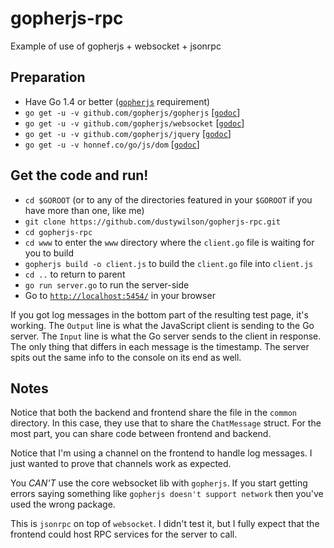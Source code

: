 # gopherjs-rpc
Example of use of gopherjs + websocket + jsonrpc

## Preparation
* Have Go 1.4 or better ([`gopherjs`](https://github.com/gopherjs/gopherjs) requirement)
* `go get -u -v github.com/gopherjs/gopherjs` [[`godoc`](https://godoc.org/github.com/gopherjs/gopherjs/js)]
* `go get -u -v github.com/gopherjs/websocket` [[`godoc`](https://godoc.org/github.com/gopherjs/websocket)]
* `go get -u -v github.com/gopherjs/jquery` [[`godoc`](https://godoc.org/github.com/gopherjs/jquery)]
* `go get -u -v honnef.co/go/js/dom` [[`godoc`](https://godoc.org/honnef.co/go/js/dom)]

## Get the code and run!
* `cd $GOROOT` (or to any of the directories featured in your `$GOROOT` if you have more than one, like me)
* `git clone https://github.com/dustywilson/gopherjs-rpc.git`
* `cd gopherjs-rpc`
* `cd www` to enter the `www` directory where the `client.go` file is waiting for you to build
* `gopherjs build -o client.js` to build the `client.go` file into `client.js`
* `cd ..` to return to parent
* `go run server.go` to run the server-side
* Go to [`http://localhost:5454/`](http://localhost:5454/) in your browser

If you got log messages in the bottom part of the resulting test page, it's working.  The `Output` line is
what the JavaScript client is sending to the Go server.  The `Input` line is what the Go server sends to the
client in response.  The only thing that differs in each message is the timestamp.  The server spits out the
same info to the console on its end as well.

## Notes

Notice that both the backend and frontend share the file in the `common` directory.  In this case, they use
that to share the `ChatMessage` struct.  For the most part, you can share code between frontend and backend.

Notice that I'm using a channel on the frontend to handle log messages.  I just wanted to prove that channels
work as expected.

You *CAN'T* use the core websocket lib with `gopherjs`.  If you start getting errors saying something like
`gopherjs doesn't support network` then you've used the wrong package.

This is `jsonrpc` on top of `websocket`.  I didn't test it, but I fully expect that the frontend could host
RPC services for the server to call.
